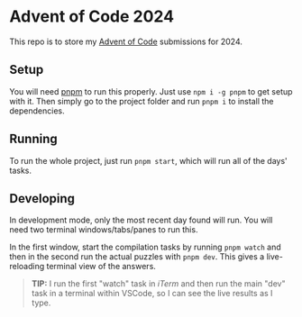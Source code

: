 # Advent of Code 2024

This repo is to store my [Advent of Code](https://adventofcode.com/) submissions for 2024.

## Setup

You will need [pnpm](https://pnpm.io/) to run this properly. Just use `npm i -g pnpm` to get setup with it. Then simply go to the project folder and run `pnpm i` to install the dependencies.

## Running

To run the whole project, just run `pnpm start`, which will run all of the days' tasks.

## Developing

In development mode, only the most recent day found will run. You will need two terminal windows/tabs/panes to run this.

In the first window, start the compilation tasks by running `pnpm watch` and then in the second run the actual puzzles with `pnpm dev`. This gives a live-reloading terminal view of the answers.

> **TIP:** I run the first "watch" task in _iTerm_ and then run the main "dev" task in a terminal within VSCode, so I can see the live results as I type.

